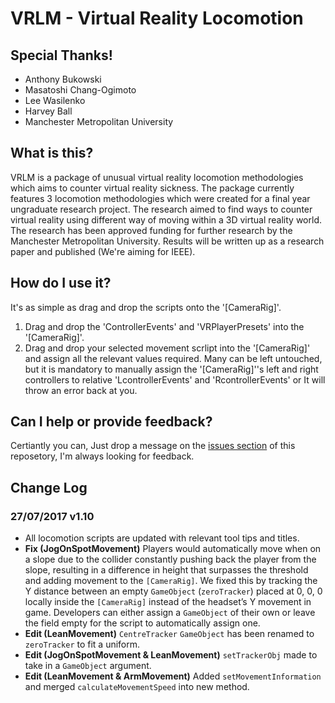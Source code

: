 # VRLM - Virtual Reality Locomotion

## Special Thanks!

* Anthony Bukowski
* Masatoshi Chang-Ogimoto
* Lee Wasilenko
* Harvey Ball
* Manchester Metropolitan University

## What is this?

VRLM is a package of unusual virtual reality locomotion methodologies which aims to counter virtual reality sickness. The package currently features 3 locomotion methodologies which were created for a final year ungraduate research project. 
The research aimed to find ways to counter virtual reality using different way of moving within a 3D virtual reality world. The research has been approved funding for further research by the Manchester Metropolitan University. Results will be written up as a research paper and published (We're aiming for IEEE).


## How do I use it?

It's as simple as drag and drop the scripts onto the '[CameraRig]'.

1. Drag and drop the 'ControllerEvents' and 'VRPlayerPresets' into the '[CameraRig]'.
2. Drag and drop your selected movement scrlipt into the '[CameraRig]' and assign all the relevant values required. Many can be left untouched, but it is mandatory to manually assign the '[CameraRig]''s left and right controllers to relative 'LcontrollerEvents' and 'RcontrollerEvents' or It will throw an error back at you.

## Can I help or provide feedback?

Certiantly you can, Just drop a message on the [issues section](https://github.com/Clavilux/VRLM/issues "VRLM Issues page") of this reposetory, I'm always looking for feedback.

## Change Log

### 27/07/2017 v1.10 
* All locomotion scripts are updated with relevant tool tips and titles. 
* **Fix (JogOnSpotMovement)** Players would automatically move when on a slope due to the collider constantly pushing back the player from the slope, resulting in a difference in height that surpasses the threshold and adding movement to the `[CameraRig]`. We fixed this by tracking the Y distance between an empty `GameObject` (`zeroTracker`) placed at 0, 0, 0 locally inside the `[CameraRig]` instead of the headset’s Y movement in game. Developers can either assign a `GameObject` of their own or leave the field empty for the script to automatically assign one.
* **Edit (LeanMovement)**  `CentreTracker` `GameObject` has been renamed to `zeroTracker` to fit a uniform.
* **Edit (JogOnSpotMovement & LeanMovement)** `setTrackerObj` made to take in a `GameObject` argument. 
* **Edit (LeanMovement & ArmMovement)** Added `setMovementInformation` and merged `calculateMovementSpeed` into new method.

